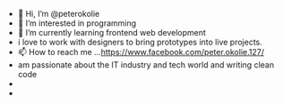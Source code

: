 - 👋 Hi, I’m @peterokolie
- 👀 I’m interested in programming
- 🌱 I’m currently learning frontend web development
- i love to work with designers to bring prototypes into live projects.
- 📫 How to reach me ...https://www.facebook.com/peter.okolie.127/
- am  passionate about the IT industry and tech world and writing clean code
- 
- 

<!---
peterokolie/peterokolie is a ✨ special ✨ repository because its `README.md` (this file) appears on your GitHub profile.
You can click the Preview link to take a look at your changes.
--->
